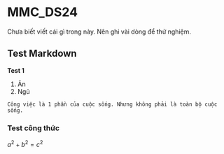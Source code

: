 # MMC_DS24
Chưa biết viết cái gì trong này.
Nên ghi vài dòng để thử nghiệm.

## Test Markdown
**Test 1**
1. Ăn
2. Ngủ

```Công việc là 1 phần của cuộc sống. Nhưng không phải là toàn bộ cuộc sống.```

### Test công thức
$a^2 + b^2 = c^2$
